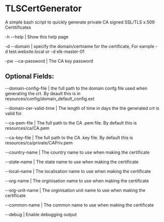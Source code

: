 # TLSCertGenerator

A simple bash script to quickly generate private CA signed SSL/TLS x.509 Certitificates

-h --help | Show this help page

-d --domain | specify the domain/certname for the certificate, For eample -d test.website.local or -d elk-master-01

-pw --ca-password | The CA key password

## Optional Fields:

--domain-config-file | the full path to the domain confg file used when generating the crt. By deault this is in 
resources/config/domain_default_config.ext

--domain-cer-valid-time | The length of time in days the the generated crt is valid for.

--ca-pem-file | The full path to the CA .pem file. By default this is resources/ca/CA.pem

--ca-key-file | The full path to the CA .key file. By default this is resources/ca/private/CAPriv.pem

--country-name | The country name to use when making the certificate

--state-name | The state name to use when making the certificate

--local-name | The localisation name to use when making the certificate

--org-name | The orginisation name to use when making the certificate

--org-unit-name | The orginisation unit name to use when making the certificate

--common-name | The common name to use when making the certificate

--debug | Enable debugging output
